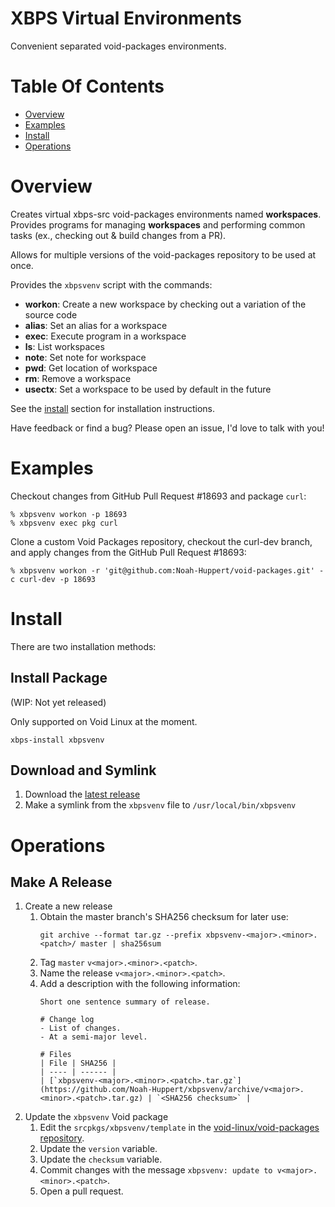 # XBPS Virtual Environments
Convenient separated void-packages environments.

# Table Of Contents
- [Overview](#overview)
- [Examples](#examples)
- [Install](#install)
- [Operations](#operations)

# Overview
Creates virtual xbps-src void-packages environments named **workspaces**. 
Provides programs for managing **workspaces** and performing common tasks
(ex., checking out & build changes from a PR).

Allows for multiple versions of the void-packages repository to be used at once.

Provides the `xbpsvenv` script with the commands:

- **workon**: Create a new workspace by checking out a variation of the source code
- **alias**: Set an alias for a workspace
- **exec**: Execute program in a workspace
- **ls**: List workspaces
- **note**: Set note for workspace
- **pwd**: Get location of workspace
- **rm**: Remove a workspace
- **usectx**: Set a workspace to be used by default in the future

See the [install](#install) section for installation instructions.

Have feedback or find a bug? Please open an issue, I'd love to talk with you!

# Examples
Checkout changes from GitHub Pull Request #18693 and package `curl`:

```shell
% xbpsvenv workon -p 18693
% xbpsvenv exec pkg curl
```

Clone a custom Void Packages repository, checkout the curl-dev branch, and apply
changes from the GitHub Pull Request #18693:

```shell
% xbpsvenv workon -r 'git@github.com:Noah-Huppert/void-packages.git' -c curl-dev -p 18693
```

# Install
There are two installation methods:

## Install Package
(WIP: Not yet released)

Only supported on Void Linux at the moment.

```
xbps-install xbpsvenv
```

## Download and Symlink
1. Download the [latest release](https://github.com/Noah-Huppert/xbpsvenv/releases)
2. Make a symlink from the `xbpsvenv` file to `/usr/local/bin/xbpsvenv`

# Operations
## Make A Release
1. Create a new release
   1. Obtain the master branch's SHA256 checksum for later use:
      ```
	  git archive --format tar.gz --prefix xbpsvenv-<major>.<minor>.<patch>/ master | sha256sum
	  ```
   2. Tag `master` `v<major>.<minor>.<patch>`.
   3. Name the release `v<major>.<minor>.<patch>`.
   4. Add a description with the following information:
      ```
      Short one sentence summary of release.
  
      # Change log
      - List of changes.
      - At a semi-major level.
      
      # Files
      | File | SHA256 |
      | ---- | ------ |
      | [`xbpsvenv-<major>.<minor>.<patch>.tar.gz`](https://github.com/Noah-Huppert/xbpsvenv/archive/v<major>.<minor>.<patch>.tar.gz) | `<SHA256 checksum>` |
      ```
2. Update the `xbpsvenv` Void package
   1. Edit the `srcpkgs/xbpsvenv/template` in the 
	  [void-linux/void-packages repository](https://github.com/void-linux/void-packages).
   2. Update the `version` variable.
   3. Update the `checksum` variable.
   4. Commit changes with the message `xbpsvenv: update to v<major>.<minor>.<patch>`.
   5. Open a pull request.
